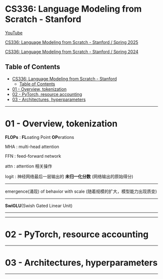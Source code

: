 # CS336: Language Modeling from Scratch - Stanford

[YouTube](https://www.youtube.com/playlist?list=PLoROMvodv4rOY23Y0BoGoBGgQ1zmU_MT_)

[CS336: Language Modeling from Scratch - Stanford / Spring 2025](https://stanford-cs336.github.io/spring2025/)

[CS336: Language Modeling from Scratch - Stanford / Spring 2024](https://stanford-cs336.github.io/spring2024/index.html)


## Table of Contents

- [CS336: Language Modeling from Scratch - Stanford](#cs336-language-modeling-from-scratch---stanford)
  - [Table of Contents](#table-of-contents)
- [01 - Overview, tokenization](#01---overview-tokenization)
- [02 - PyTorch, resource accounting](#02---pytorch-resource-accounting)
- [03 - Architectures, hyperparameters](#03---architectures-hyperparameters)





---

# 01 - Overview, tokenization

**FLOPs** : **FL**oating Point **OP**erations

MHA : multi-head attention

FFN : feed-forward network

attn : attention 相关操作

logit : 神经网络最后一层输出的 **未归一化分数** (网络输出的原始得分)

---

emergence(涌现) of behavior with scale (随着规模的扩大，模型能力出现质变)

---

**SwiGLU**(Swish Gated Linear Unit)

---









---

# 02 - PyTorch, resource accounting





---

# 03 - Architectures, hyperparameters





---





